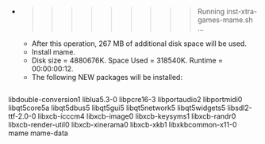 * >>>>>>>>> Running inst-xtra-games-mame.sh ...
  * After this operation, 267 MB of additional disk space will be used.
  * Install mame.
  * Disk size = 4880676K. Space Used = 318540K. Runtime = 00:00:00:12.
  * The following NEW packages will be installed:
  ```bash
libdouble-conversion1 liblua5.3-0 libpcre16-3 libportaudio2 libportmidi0
libqt5core5a libqt5dbus5 libqt5gui5 libqt5network5 libqt5widgets5
libsdl2-ttf-2.0-0 libxcb-icccm4 libxcb-image0 libxcb-keysyms1 libxcb-randr0
libxcb-render-util0 libxcb-xinerama0 libxcb-xkb1 libxkbcommon-x11-0 mame
mame-data
  ```
